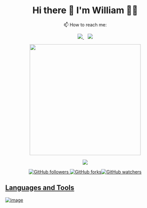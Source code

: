 <h1 align='center'>
  Hi there 👋 I'm William 👨‍💻
</h1>

<p align='center'>
  📫 How to reach me:
</p>

<p align='center'>
  
  <a href="https://www.linkedin.com/in/william-santos-44525abb/">
  <img src="https://img.shields.io/badge/linkedin-%230077B5.svg?&style=for-the-badge&logo=linkedin&logoColor=white" />
  </a>&nbsp;&nbsp;
  <a href="mailto:thespation@gmail.com">
  <img src="https://img.shields.io/badge/Gmail-D14836?style=for-the-badge&logo=gmail&logoColor=white" />
   
</p>

<p align='center'>
  <a href="#"><img src="https://github-readme-stats.vercel.app/api?username=thespation&show_icons=true&count_private=true&theme=dark" width="350"></a>
</p>

<p align='center'>
  <a href="#"><img src="https://badges.pufler.dev/visits/thespation/thespation">
</p>


 <p align="center"><img alt="GitHub followers" src="https://img.shields.io/github/followers/thespation?style=social"> <img alt="GitHub forks" src="https://img.shields.io/github/forks/thespation/dpux_bspwm?style=social"><img alt="GitHub watchers" src="https://img.shields.io/github/watchers/thespation/dpux_bspwm?style=social"><br> 
  
## Languages and Tools
![image](https://img.shields.io/badge/Shell_Script-121011?style=for-the-badge&logo=gnu-bash&logoColor=white)
   
<!--
### Hi there 👋


**thespation/thespation** is a ✨ _special_ ✨ repository because its `README.md` (this file) appears on your GitHub profile.

Here are some ideas to get you started:

- 🔭 I’m currently working on ...
- 🌱 I’m currently learning ...
- 👯 I’m looking to collaborate on ...
- 🤔 I’m looking for help with ...
- 💬 Ask me about ...
- 📫 How to reach me: ...
- 😄 Pronouns: ...
- ⚡ Fun fact: ...
-->

